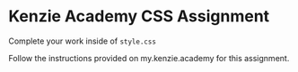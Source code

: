 # Kenzie Academy CSS Assignment

Complete your work inside of `style.css`

Follow the instructions provided on my.kenzie.academy for this assignment.

